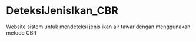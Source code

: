 # DeteksiJenisIkan_CBR
Website sistem untuk mendeteksi jenis ikan air tawar dengan menggunakan metode CBR
